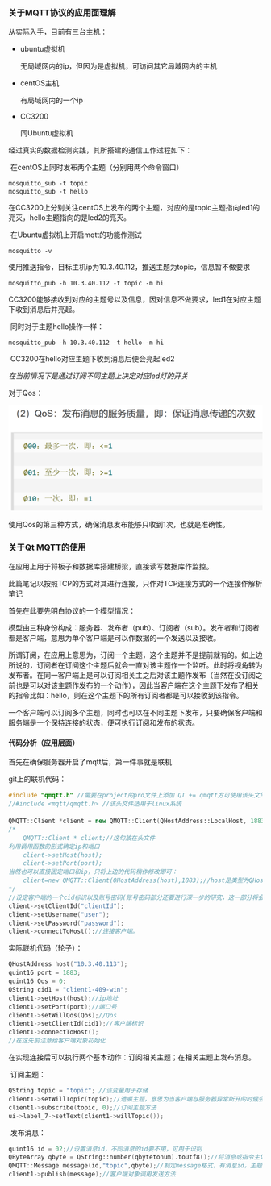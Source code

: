 ### 关于MQTT协议的应用面理解

从实际入手，目前有三台主机：

- ubuntu虚拟机

  无局域网内的ip，但因为是虚拟机，可访问其它局域网内的主机

- centOS主机

  有局域网内的一个ip

- CC3200

  同Ubuntu虚拟机

经过真实的数据检测实践，其所搭建的通信工作过程如下：

​	在centOS上同时发布两个主题（分别用两个命令窗口）

```
mosquitto_sub -t topic
mosquitto_sub -t hello
```

​	在CC3200上分别关注centOS上发布的两个主题，对应的是topic主题指向led1的亮灭，hello主题指向的是led2的亮灭。

​	在Ubuntu虚拟机上开启mqtt的功能作测试

```
mosquitto -v
```

​	使用推送指令，目标主机ip为10.3.40.112，推送主题为topic，信息暂不做要求

```
mosquitto_pub -h 10.3.40.112 -t topic -m hi
```

​	CC3200能够接收到对应的主题号以及信息，因对信息不做要求，led1在对应主题下收到消息后并亮起。

​	同时对于主题hello操作一样：

```
mosquitto_pub -h 10.3.40.112 -t hello -m hi
```

​	CC3200在hello对应主题下收到消息后便会亮起led2

*在当前情况下是通过订阅不同主题上决定对应led灯的开关*

对于Qos：

![image-20200827202239698](https://github.com/ioomie/QtforSY/blob/main/Photo_folder/image-20200827202239698.png)

使用Qos的第三种方式，确保消息发布能够只收到1次，也就是准确性。

### 关于Qt MQTT的使用

在应用上用于将板子和数据库搭建桥梁，直接读写数据库作监控。

此篇笔记以按照TCP的方式对其进行连接，只作对TCP连接方式的一个连接作解析笔记

首先在此要先明白协议的一个模型情况：

​	模型由三种身份构成：服务器、发布者（pub）、订阅者（sub）。发布者和订阅者都是客户端，意思为单个客户端是可以作数据的一个发送以及接收。

​	所谓订阅，在应用上意思为，订阅一个主题，这个主题并不是提前就有的。如上边所说的，订阅者在订阅这个主题后就会一直对该主题作一个监听。此时将视角转为发布者。在同一客户端上是可以订阅相关主之后对该主题作发布（当然在没订阅之前也是可以对该主题作发布的一个动作），因此当客户端在这个主题下发布了相关的指令比如：hello，则在这个主题下的所有订阅者都是可以接收到该指令。

​	一个客户端可以订阅多个主题，同时也可以在不同主题下发布，只要确保客户端和服务端是一个保持连接的状态，便可执行订阅和发布的状态。

#### 代码分析（应用层面）

首先在确保服务器开启了mqtt后，第一件事就是联机

git上的联机代码：

```c++
#include "qmqtt.h" //需要在project的pro文件上添加 QT += qmqtt方可使用该头文件
//#include <mqtt/qmqtt.h> //该头文件适用于linux系统

QMQTT::Client *client = new QMQTT::Client(QHostAddress::LocalHost, 1883);//创建客户端对象，这里我不采用这样的方式创建对象。
/*
	QMQTT::Client * client;//这句放在头文件
利用调用函数的形式确定ip和端口
    client->setHost(host);
    client->setPort(port);
当然也可以直接固定端口和ip，只将上边的代码稍作修改即可：
	client=new QMQTT::Client(QHostAddress(host),1883);//host是类型为QHostAddress的ip变量，可以直接手打：QHostAddress("192.168.88.128")
*/
//设定客户端的一个cid标识以及账号密码(账号密码部分还要进行深一步的研究，这一部分将会放在放在代码分析2中进行详说)
client->setClientId("clientId");
client->setUsername("user");
client->setPassword("password");
client->connectToHost();//连接客户端。
```

实际联机代码（轮子）：

```c++
QHostAddress host("10.3.40.113");
quint16 port = 1883;
quint16 Qos = 0;
QString cid1 = "client1-409-win";
client1->setHost(host);//ip地址
client1->setPort(port);//端口号
client1->setWillQos(Qos);//Qos
client1->setClientId(cid1);//客户端标识
client1->connectToHost();
//在这先前注意给客户端对象初始化
```

在实现连接后可以执行两个基本动作：订阅相关主题；在相关主题上发布消息。

​	订阅主题：

```c++
QString topic = "topic"; //该变量用于存储
client1->setWillTopic(topic);//遗嘱主题，意思为当客户端与服务器异常断开的时候会自动对该主题发送提前设定好的信息。其中Qos以及message都有默认配置，但是主题订阅不具备默认配置，所以在订阅主题之前或者之后要设定好一个遗嘱主题，用于报告断开的情况。否则将无法进行通信
client1->subscribe(topic, 0);//订阅主题方法
ui->label_7->setText(client1->willTopic());
```

​	发布消息：

```c++
quint16 id = 02;//设置消息id，不同消息的id要不用，可用于识别
QByteArray qbyte = QString::number(qbytetonum).toUtf8();//将消息或指令主体转为字节类型，编码格式utf8
QMQTT::Message message(id,"topic",qbyte);//制定message格式，有消息id，主题，消息主体。当然也可以设定qos
client1->publish(message);//客户端对象调用发送方法
```

